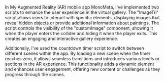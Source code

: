 In My Augmented Reality (AR) mobile app MonoMeta, I've implemented two scripts to enhance the user experience in the virtual gallery. The "ImageTri" script allows users to interact with specific elements, displaying images that reveal hidden objects or provide additional information about paintings. The script controls the visibility of the "customImage" component, showing it when the player enters the collider and hiding it when the player exits. This creates an engaging and interactive gallery experience.

Additionally, I've used the countdown timer script to switch between different scenes within the app. By loading a new scene when the timer reaches zero, it allows seamless transitions and introduces various levels or sections in the AR experience. This functionality adds a dynamic element and enhances user engagement, offering new content or challenges as they progress through the scenes.
